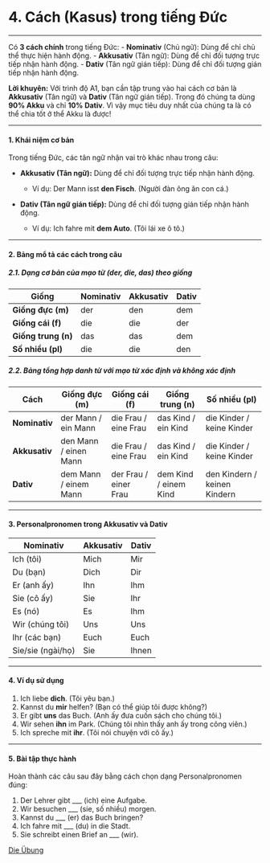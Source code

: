 # 4. Cách (Kasus) trong tiếng Đức 
---
Có **3 cách chính** trong tiếng Đức:
    - **Nominativ** (Chủ ngữ): Dùng để chỉ chủ thể thực hiện hành động.
    - **Akkusativ** (Tân ngữ): Dùng để chỉ đối tượng trực tiếp nhận hành động.
    - **Dativ** (Tân ngữ gián tiếp): Dùng để chỉ đối tượng gián tiếp nhận hành động.

**Lời khuyên:** 
Với trình độ A1, bạn cần tập trung vào hai cách cơ bản là **Akkusativ** (Tân ngữ) và **Dativ** (Tân ngữ gián tiếp). Trong đó chúng ta dùng **90% Akku** và chỉ **10% Dativ**. Vì vậy mục tiêu duy nhất của chúng ta là có thể chia tốt ở thể Akku là được!

---

#### 1. Khái niệm cơ bản

Trong tiếng Đức, các tân ngữ nhận vai trò khác nhau trong câu:

- **Akkusativ (Tân ngữ):** Dùng để chỉ đối tượng trực tiếp nhận hành động.
    
    - Ví dụ: Der Mann isst **den Fisch**. (Người đàn ông ăn con cá.)
- **Dativ (Tân ngữ gián tiếp):** Dùng để chỉ đối tượng gián tiếp nhận hành động.
    
    - Ví dụ: Ich fahre mit **dem Auto**. (Tôi lái xe ô tô.)

---

#### 2. Bảng mổ tả các cách trong câu

##### 2.1. Dạng cơ bản của mạo từ (der, die, das) theo giống

|**Giống**|**Nominativ**|**Akkusativ**|**Dativ**|
|---|---|---|---|
|**Giống đực (m)**|der|den|dem|
|**Giống cái (f)**|die|die|der|
|**Giống trung (n)**|das|das|dem|
|**Số nhiều (pl)**|die|die|den|

##### 2.2. Bảng tổng hợp danh từ với mạo từ xác định và không xác định

|**Cách**|**Giống đực (m)**|**Giống cái (f)**|**Giống trung (n)**|**Số nhiều (pl)**|
|---|---|---|---|---|
|**Nominativ**|der Mann / ein Mann|die Frau / eine Frau|das Kind / ein Kind|die Kinder / keine Kinder|
|**Akkusativ**|den Mann / einen Mann|die Frau / eine Frau|das Kind / ein Kind|die Kinder / keine Kinder|
|**Dativ**|dem Mann / einem Mann|der Frau / einer Frau|dem Kind / einem Kind|den Kindern / keinen Kindern|

---

#### 3. Personalpronomen trong Akkusativ và Dativ

| Nominativ         | **Akkusativ** | **Dativ** |
| ----------------- | ------------- | --------- |
| Ich (tôi)         | Mich          | Mir       |
| Du (bạn)          | Dich          | Dir       |
| Er (anh ấy)       | Ihn           | Ihm       |
| Sie (cô ấy)       | Sie           | Ihr       |
| Es (nó)           | Es            | Ihm       |
| Wir (chúng tôi)   | Uns           | Uns       |
| Ihr (các bạn)     | Euch          | Euch      |
| Sie/sie (ngài/họ) | Sie           | Ihnen     |

---

#### 4. Ví dụ sử dụng

1. Ich liebe **dich**. (Tôi yêu bạn.)
2. Kannst du **mir** helfen? (Bạn có thể giúp tôi được không?)
3. Er gibt **uns** das Buch. (Anh ấy đưa cuốn sách cho chúng tôi.)
4. Wir sehen **ihn** im Park. (Chúng tôi nhìn thấy anh ấy trong công viên.)
5. Ich spreche mit **ihr**. (Tôi nói chuyện với cô ấy.)

---

#### 5. Bài tập thực hành

Hoàn thành các câu sau đây bằng cách chọn dạng Personalpronomen đúng:

1. Der Lehrer gibt ___ (ich) eine Aufgabe.
2. Wir besuchen ___ (sie, số nhiều) morgen.
3. Kannst du ___ (er) das Buch bringen?
4. Ich fahre mit ___ (du) in die Stadt.
5. Sie schreibt einen Brief an ___ (wir).

[Die Übung](https://mein-deutschbuch.de/grammatikuebungen-personalpronomen-2.html)